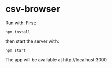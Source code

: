 # csv-browser

Run with:
First:
```
npm install
```
then start the server with:
```
npm start
```
The app will be available at http://localhost:3000
